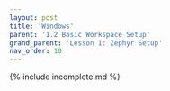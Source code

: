```yaml
---
layout: post
title: 'Windows'
parent: '1.2 Basic Workspace Setup'
grand_parent: 'Lesson 1: Zephyr Setup'
nav_order: 10
---
```


{% include incomplete.md %}